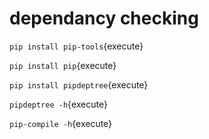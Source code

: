 # dependancy checking

`pip install pip-tools`{execute}

`pip install pip`{execute}

`pip install pipdeptree`{execute}

`pipdeptree -h`{execute}

`pip-compile -h`{execute}
